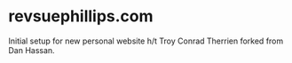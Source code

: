 # revsuephillips.com

Initial setup for new personal website h/t Troy Conrad Therrien forked from Dan Hassan.
